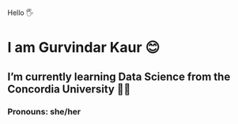 Hello	🖐
# I am Gurvindar Kaur  😊
## I’m currently learning Data Science from the Concordia University   🧗‍♀️
### Pronouns: she/her 
